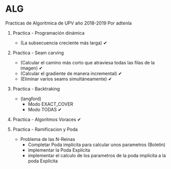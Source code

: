 # ALG
Practicas de Algoritmica de UPV año 2018-2019 Por adtenla

1. Practica - Programación dinámica
   - (La subsecuencia creciente más larga) ✔ 

2. Practica - Seam carving
   - (Calcular el camino más corto que atraviesa todas las filas de la imagen) ✔ 
   - (Calcular el gradiente de manera incremental) ✔ 
   - (Eliminar varios seams simultáneamente) ✔ 

3. Practica - Backtraking
   - (langford)
     - Modo EXACT_COVER
     - Modo TODAS ✔ 

4. Practica - Algoritmos Voraces ✔ 

5. Practica - Ramificacion y Poda
   - Problema de las N-Reinas
     - Completar Poda implícita para calcular unos parametros (Boletin)
     - implementar la Poda Explícita
     - implementar el calculo de los parametros de la poda implícita a la poda Explícita
